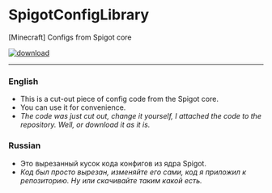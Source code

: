 # SpigotConfigLibrary
[Minecraft] Configs from Spigot core

<a href="https://github.com/Ferius057/SpigotConfigLibrary/releases/download/1.0/ConfigLibrary.jar"><img alt="download" src="https://img.shields.io/github/downloads/Ferius057/SpigotConfigLibrary/total?color=%237FFF00&label=download%20jar&style=flat-square"></a>

----------------------------------------------------------------------------------------------

### English
- This is a cut-out piece of config code from the Spigot core.
- You can use it for convenience.
- *The code was just cut out, change it yourself, I attached the code to the repository. Well, or download it as it is.*

### Russian
- Это вырезанный кусок кода конфигов из ядра Spigot.
- *Код был просто вырезан, изменяйте его сами, код я приложил к репозиторию. Ну или скачивайте таким какой есть.*
